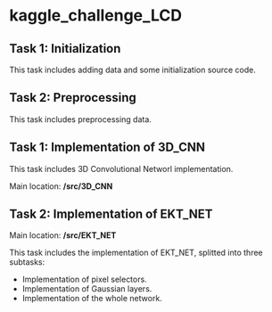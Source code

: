 # kaggle_challenge_LCD

## Task 1: Initialization
This task includes adding data and some initialization source code.

## Task 2: Preprocessing
This task includes preprocessing data.

## Task 1: Implementation of 3D_CNN
This task includes 3D Convolutional Networl implementation.

Main location: **/src/3D_CNN**

## Task 2: Implementation of EKT_NET
Main location: **/src/EKT_NET**

This task includes the implementation of EKT_NET, splitted into three subtasks:
* Implementation of pixel selectors.
* Implementation of Gaussian layers.
* Implementation of the whole network.